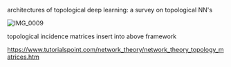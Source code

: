 architectures of topological deep learning: a survey on topological NN's

![IMG_0009](https://github.com/siantist/graph_mining/assets/104287799/a56feb54-3c19-4b3d-8428-7f2e6237630c)

topological incidence matrices insert into above framework

https://www.tutorialspoint.com/network_theory/network_theory_topology_matrices.htm
